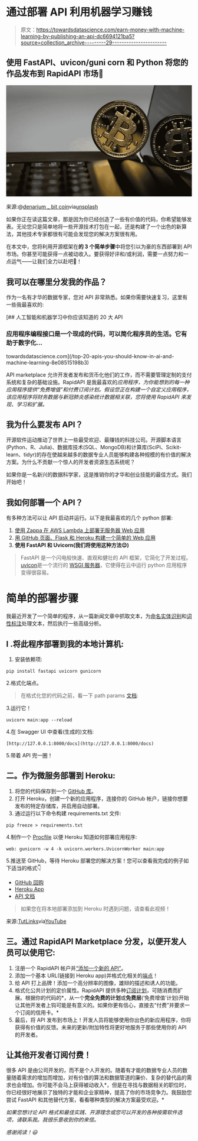 # 通过部署 API 利用机器学习赚钱

> 原文：<https://towardsdatascience.com/earn-money-with-machine-learning-by-publishing-an-api-dc6694121ba5?source=collection_archive---------29----------------------->

## 使用 FastAPI、uvicon/guni corn 和 Python 将您的作品发布到 RapidAPI 市场💸

![](img/7c452fbbd13196a952da72101698a18c.png)

来源:@[denarium _ bit coin](https://unsplash.com/@denarium_bitcoin)via[unsplash](https://unsplash.com/photos/DCCt1CQT8Os)

如果你正在读这篇文章，那是因为你已经创造了一些有价值的代码，你希望能够发表。无论您只是简单地将一些开源技术打包在一起，还是构建了一个出色的新算法，其他技术专家都很有可能会发现您的解决方案很有用。

在本文中，您将利用开源框架在**的 3 个简单步骤**中将您引以为豪的东西部署到 API 市场。你甚至可能获得一点被动收入。要获得好评和/或利润，需要一点努力和一点运气——让我们全力以赴吧🏀！

## 我可以在哪里分发我的作品？

作为一名有才华的数据专家，您对 API 非常熟悉。如果你需要快速复习，这里有一些我最喜欢的:

[](/top-20-apis-you-should-know-in-ai-and-machine-learning-8e08515198b3) [## 人工智能和机器学习中你应该知道的 20 大 API

### 应用程序编程接口是一个现成的代码，可以简化程序员的生活。它有助于数字化…

towardsdatascience.com](/top-20-apis-you-should-know-in-ai-and-machine-learning-8e08515198b3) 

API marketplace 允许开发者发布和货币化他们的工作，而不需要管理定制的支付系统和复杂的基础设施。RapidAPI 是我最喜欢的*应用程序，为你能想到的每一种应用程序提供“免费增值”和付费订阅计划。假设您正在构建一个自定义应用程序，该应用程序将财务数据与新冠肺炎感染统计数据相关联，您将使用 RapidAPI 来发现、学习和扩展。*

## 我为什么要发布 API？

开源软件运动推动了世界上一些最受欢迎、最赚钱的科技公司。开源脚本语言(Python、R、Julia)、数据库技术(SQL、MongoDB)和计算库(SciPi、Scikit-learn、tidyr)的存在使越来越多的数据专业人员能够构建各种规模的有价值的解决方案。为什么不贡献一个惊人的开发者资源生态系统呢？

如果你是一名新兴的数据科学家，这是推销你的才华和创业技能的最佳方式。我们开始吧！

## 我如何部署一个 API？

有多种方法可以让 API 启动并运行。以下是我最喜欢的几个 python 部署:

1.  [使用 Zappa 在 AWS Lambda 上部署无服务器 Web 应用](https://pythonforundergradengineers.com/deploy-serverless-web-app-aws-lambda-zappa.html)
2.  [用 GitHub 页面、Flask 和 Heroku 构建一个简单的 Web 应用](/build-a-simple-web-app-with-github-pages-flask-and-heroku-bcb2dacc8331)
3.  **使用 FastAPI 和 Uvicorn(我们将使用这种方法😉)**

> FastAPI 是一个闪电般快速、直观和健壮的 API 框架，它简化了开发过程。[uvicon](https://www.uvicorn.org/)是一个流行的 [WSGI 服务器](https://www.fullstackpython.com/wsgi-servers.html)，它使得在云中运行 python 应用程序变得很容易。

# 简单的部署步骤

我最近开发了一个简单的程序，从一篇新闻文章中抓取文本，为[命名实体识别](/named-entity-recognition-applications-and-use-cases-acdbf57d595e)和[词性标注](https://en.wikipedia.org/wiki/Part-of-speech_tagging)处理文本，然后执行一些高级分析。

## I .将此程序部署到我的本地计算机:

1.  安装依赖项:

```
pip install fastapi uvicorn gunicorn
```

2.格式化端点。

> 在格式化您的代码之前，看一下 path params [文档](https://fastapi.tiangolo.com/tutorial/path-params/):

3.运行它！

```
uvicorn main:app --reload
```

4.在 Swagger UI 中查看(生成的)文档:

```
[http://127.0.0.1:8000/docs](http://127.0.0.1:8000/docs)
```

5.带着 API 兜一圈！

## 二。作为微服务部署到 Heroku:

1.  将您的代码保存到一个 [GitHub 库](https://github.com/GarrettEichhorn/fastapi-analyze-text)。
2.  打开 Heroku，创建一个新的应用程序，连接你的 GitHub 帐户，链接你想要发布的特定存储库，并启用自动部署。
3.  通过运行以下命令构建 requirements.txt 文件:

```
pip freeze > requirements.txt
```

4.制作一个 [Procfile](https://devcenter.heroku.com/articles/procfile) 以便 Heroku 知道如何部署应用程序:

```
web: gunicorn -w 4 -k uvicorn.workers.UvicornWorker main:app
```

5.推送至 GitHub，等待 Heroku 部署您的解决方案！您可以查看我完成的例子如下适当的格式👇

*   [GitHub 回购](https://github.com/GarrettEichhorn/fastapi-analyze-text)
*   [Heroku App](https://fastapi-analyze-text.herokuapp.com/)
*   [API 文档](https://fastapi-analyze-text.herokuapp.com/docs)

> 如果您在将本地部署添加到 Heroku 时遇到问题，请查看此视频！

来源:[TutLinks](https://www.tutlinks.com/create-and-deploy-fastapi-app-to-heroku/)via[YouTube](https://youtu.be/H7zAJf20Moc)

## 三。通过 RapidAPI Marketplace 分发，以便开发人员可以使用它:

1.  注册一个 RapidAPI 帐户并[“添加一个新的 API”](https://docs.rapidapi.com/docs/getting-started)。
2.  添加一个基本 URL(链接到 Heroku app)并格式化相关的[端点](https://docs.rapidapi.com/docs/endpoints)！
3.  给 API 打上品牌！添加一个高分辨率的图像，雄辩的描述和诱人的功能。
4.  格式化公共计划的定价属性。RapidAPI 提供多种[订阅计划](https://docs.rapidapi.com/docs/api-pricing)，可随消费而扩展。根据你的代码的*，从一个**完全免费的计划**或**免费层**(‘免费增值’计划)开始让其他开发者上钩可能是有意义的。如果你更有信心，直接去“付费”并要求一个订阅的信用卡。*
5.  最后，将 API 发布到市场上！开发人员将能够使用你出色的新应用程序，你将获得有价值的反馈。未来的更新/附加特性将更好地服务于那些使用你的 API 的开发者。

## 让其他开发者订阅付费！

很多 API 是由公司开发的，而不是个人开发的。随着有才能的数据专业人员的数量随着需求的增加而增加，对有价值的算法和数据管道的廉价、复杂的替代品的需求也会增加。你可能不会马上获得被动收入*，但是在寻找与数据相关的职位时，你已经很好地展示了独特的才能和企业家精神，提高了你的市场竞争力。我鼓励您尝试 FastAPI 和其他替代方案，看看哪种类型的解决方案最受欢迎。*

*如果您想讨论 API 格式和最佳实践、开源理念或您可以开发的各种按需软件选项，请联系我。我很乐意收到你的来信。*

*感谢阅读！😃*